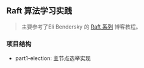 ## Raft 算法学习实践
> 主要参考了Eli Bendersky 的 [Raft 系列](https://eli.thegreenplace.net/2020/implementing-raft-part-0-introduction/) 博客教程。

### 项目结构
- part1-election: 主节点选举实现